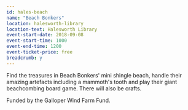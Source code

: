 ```yaml
---
id: hales-beach
name: "Beach Bonkers"
location: halesworth-library
location-text: Halesworth Library
event-start-date: 2018-09-08
event-start-time: 1000
event-end-time: 1200
event-ticket-price: free
breadcrumb: y
---
```


Find the treasures in Beach Bonkers' mini shingle beach, handle their amazing artefacts including a mammoth's tooth and play their giant beachcombing board game. There will also be crafts.

Funded by the Galloper Wind Farm Fund.
